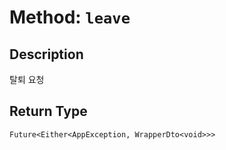 # Method: `leave`

## Description

탈퇴 요청

## Return Type
`Future<Either<AppException, WrapperDto<void>>>`

